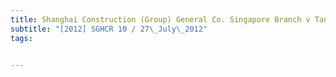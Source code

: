```yaml
---
title: Shanghai Construction (Group) General Co. Singapore Branch v Tan Poo Seng 
subtitle: "[2012] SGHCR 10 / 27\_July\_2012"
tags:


---
```


